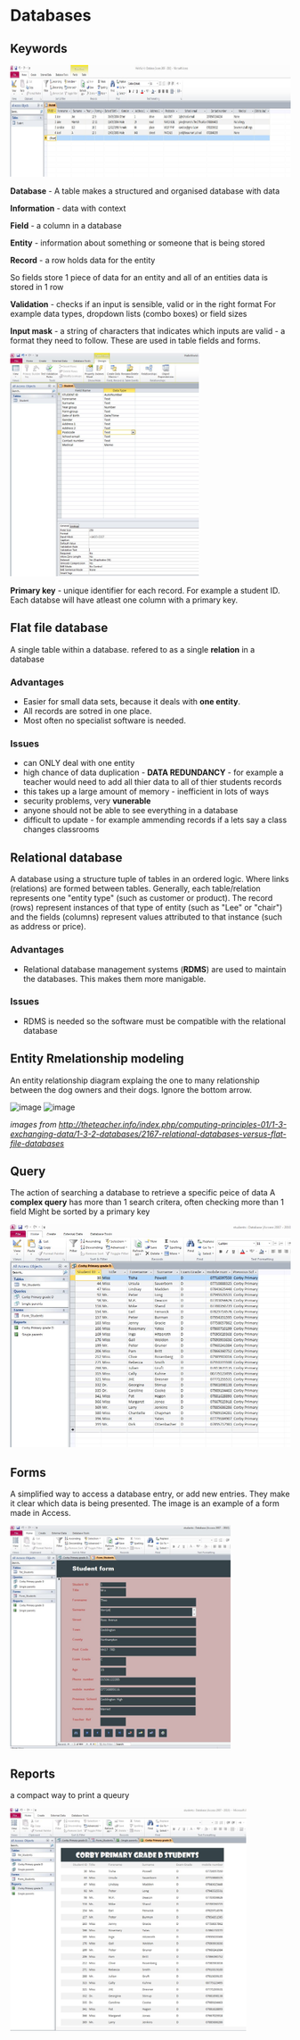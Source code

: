 # Databases
## Keywords
<img src="https://raw.githubusercontent.com/JachymT/a-level-cs-blog/main/Computer%20Systems/1.3/1.3.2/images/database.JPG" height="200">

**Database** - A table makes a structured and organised database with data

**Information** - data with context

**Field** - a column in a database

**Entity** - information about something or someone that is being stored

**Record** - a row holds data for the entity

So fields store 1 piece of data for an entity and all of an entities data is stored in 1 row

**Validation**  - checks if an input is sensible, valid or in the right format
For example data types, dropdown lists (combo boxes) or field sizes

**Input mask** - a string of characters that indicates which inputs are valid - a format they need to follow. 
These are used in table fields and forms.

<img src="https://raw.githubusercontent.com/JachymT/a-level-cs-blog/main/Computer%20Systems/1.3/1.3.2/images/input-mask.JPG" height="400">

**Primary key** - unique identifier for each record. For example a student ID. Each databse will have atleast one column with a primary key.

## Flat file database
A single table within a database. refered to as a single **relation** in a database

### Advantages
- Easier for small data sets, because it deals with **one entity**.
- All records are sotred in one place.
- Most often no specialist software is needed.

### Issues
- can ONLY deal with one entity
- high chance of data duplication - **DATA REDUNDANCY** - for example a teacher would need to add all thier data to all of thier students records
- this takes up a large amount of memory - inefficient in lots of ways
- security problems, very **vunerable** 
- anyone should not be able to see everything in a database
- difficult to update - for example ammending records if a lets say a class changes classrooms

## Relational database
A database using a structure tuple of tables in an ordered logic. Where links (relations) are formed between tables. Generally, each table/relation represents one "entity type" (such as customer or product). The record (rows) represent instances of that type of entity (such as "Lee" or "chair") and the fields (columns) represent values attributed to that instance (such as address or price).

### Advantages
- Relational database management systems (**RDMS**) are used to maintain the databases. This makes them more manigable.

### Issues
- RDMS is needed so the software must be compatible with the relational database

## Entity Rmelationship modeling
An entity relationship diagram explaing the one to many relationship between the dog owners and their dogs. Ignore the bottom arrow.

![image](https://user-images.githubusercontent.com/72783315/133996102-ac8798ef-8335-4721-8618-c00cb8496982.png)
![image](https://user-images.githubusercontent.com/72783315/133996616-58693ff7-24e2-4b16-9630-eef59b90461f.png)

*images from http://theteacher.info/index.php/computing-principles-01/1-3-exchanging-data/1-3-2-databases/2167-relational-databases-versus-flat-file-databases*

## Query 
The action of searching a database to retrieve a specific peice of data
A **complex query** has more than 1 search critera, often checking more than 1 field
Might be sorted by a primary key

<img src="https://raw.githubusercontent.com/JachymT/a-level-cs-blog/main/Computer%20Systems/1.3/1.3.2/images/query1.JPG" height="400">

## Forms
A simplified way to access a database entry, or add new entries. They make it clear which data is being presented. The image is an example of a form made in Access.

<img src="https://raw.githubusercontent.com/JachymT/a-level-cs-blog/main/Computer%20Systems/1.3/1.3.2/images/Form.JPG" height="400">

## Reports
a compact way to print a queury

<img src="https://raw.githubusercontent.com/JachymT/a-level-cs-blog/main/Computer%20Systems/1.3/1.3.2/images/Report.JPG" height="400">
